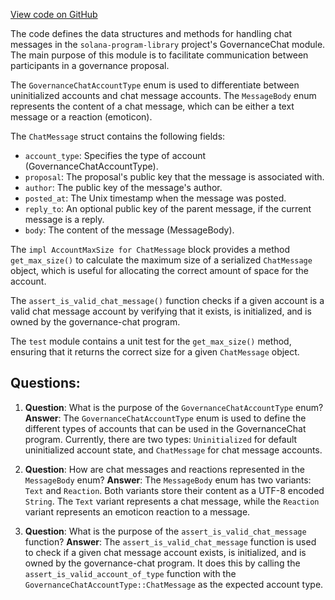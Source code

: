 [View code on GitHub](https://github.com/solana-labs/solana-program-library/governance/chat/program/src/state.rs)

The code defines the data structures and methods for handling chat messages in the `solana-program-library` project's GovernanceChat module. The main purpose of this module is to facilitate communication between participants in a governance proposal.

The `GovernanceChatAccountType` enum is used to differentiate between uninitialized accounts and chat message accounts. The `MessageBody` enum represents the content of a chat message, which can be either a text message or a reaction (emoticon).

The `ChatMessage` struct contains the following fields:

- `account_type`: Specifies the type of account (GovernanceChatAccountType).
- `proposal`: The proposal's public key that the message is associated with.
- `author`: The public key of the message's author.
- `posted_at`: The Unix timestamp when the message was posted.
- `reply_to`: An optional public key of the parent message, if the current message is a reply.
- `body`: The content of the message (MessageBody).

The `impl AccountMaxSize for ChatMessage` block provides a method `get_max_size()` to calculate the maximum size of a serialized `ChatMessage` object, which is useful for allocating the correct amount of space for the account.

The `assert_is_valid_chat_message()` function checks if a given account is a valid chat message account by verifying that it exists, is initialized, and is owned by the governance-chat program.

The `test` module contains a unit test for the `get_max_size()` method, ensuring that it returns the correct size for a given `ChatMessage` object.
## Questions: 
 1. **Question**: What is the purpose of the `GovernanceChatAccountType` enum?
   **Answer**: The `GovernanceChatAccountType` enum is used to define the different types of accounts that can be used in the GovernanceChat program. Currently, there are two types: `Uninitialized` for default uninitialized account state, and `ChatMessage` for chat message accounts.

2. **Question**: How are chat messages and reactions represented in the `MessageBody` enum?
   **Answer**: The `MessageBody` enum has two variants: `Text` and `Reaction`. Both variants store their content as a UTF-8 encoded `String`. The `Text` variant represents a chat message, while the `Reaction` variant represents an emoticon reaction to a message.

3. **Question**: What is the purpose of the `assert_is_valid_chat_message` function?
   **Answer**: The `assert_is_valid_chat_message` function is used to check if a given chat message account exists, is initialized, and is owned by the governance-chat program. It does this by calling the `assert_is_valid_account_of_type` function with the `GovernanceChatAccountType::ChatMessage` as the expected account type.